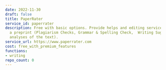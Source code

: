 ```yaml
---
date: 2022-11-30
draft: false
title: PaperRater
service_id: paperrater
description: Free with basic options. Provide helps and editing services while writing
  a preprint (Plagiarism Checks, Grammar & Spelling Check,  Writing Suggestions, quantitative
  analyses of the text).
service_url: https://www.paperrater.com
cost: free_with_premium_features
functions:
- writing
repo_count: 0
---
```



